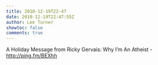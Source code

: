 ```yaml
---
title: 2010-12-19T22-47
date: 2010-12-19T22:47:55Z
author: Lee Turner
showtoc: false
comments: true
---
```


A Holiday Message from Ricky Gervais: Why I’m An Atheist - http://ping.fm/BEXhh

